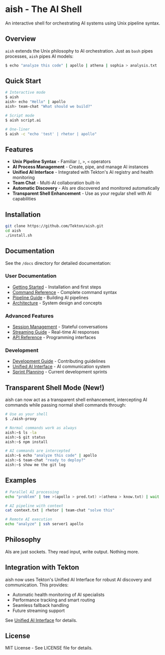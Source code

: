 # aish - The AI Shell

An interactive shell for orchestrating AI systems using Unix pipeline syntax.

## Overview

`aish` extends the Unix philosophy to AI orchestration. Just as `bash` pipes processes, `aish` pipes AI models:

```bash
$ echo "analyze this code" | apollo | athena | sophia > analysis.txt
```

## Quick Start

```bash
# Interactive mode
$ aish
aish> echo "Hello" | apollo
aish> team-chat "What should we build?"

# Script mode
$ aish script.ai

# One-liner
$ aish -c "echo 'test' | rhetor | apollo"
```

## Features

- **Unix Pipeline Syntax** - Familiar `|`, `>`, `<` operators
- **AI Process Management** - Create, pipe, and manage AI instances
- **Unified AI Interface** - Integrated with Tekton's AI registry and health monitoring
- **Team Chat** - Multi-AI collaboration built-in
- **Automatic Discovery** - AIs are discovered and monitored automatically
- **Transparent Shell Enhancement** - Use as your regular shell with AI capabilities

## Installation

```bash
git clone https://github.com/Tekton/aish.git
cd aish
./install.sh
```

## Documentation

See the `/docs` directory for detailed documentation:

### User Documentation
- [Getting Started](docs/getting-started.md) - Installation and first steps
- [Command Reference](docs/command-reference.md) - Complete command syntax
- [Pipeline Guide](docs/pipeline-guide.md) - Building AI pipelines
- [Architecture](docs/architecture/) - System design and concepts

### Advanced Features
- [Session Management](docs/sessions.md) - Stateful conversations
- [Streaming Guide](docs/streaming.md) - Real-time AI responses
- [API Reference](docs/api/) - Programming interfaces

### Development
- [Development Guide](docs/development/) - Contributing guidelines
- [Unified AI Interface](docs/api/unified_ai_interface.md) - AI communication system
- [Sprint Planning](docs/sprints/) - Current development sprints

## Transparent Shell Mode (New!)

aish can now act as a transparent shell enhancement, intercepting AI commands while passing normal shell commands through:

```bash
# Use as your shell
$ ./aish-proxy

# Normal commands work as always
aish:~$ ls -la
aish:~$ git status
aish:~$ npm install

# AI commands are intercepted
aish:~$ echo "analyze this code" | apollo
aish:~$ team-chat "ready to deploy?"
aish:~$ show me the git log
```

## Examples

```bash
# Parallel AI processing
echo "problem" | tee >(apollo > pred.txt) >(athena > know.txt) | wait

# AI pipeline with context
cat context.txt | rhetor | team-chat "solve this"

# Remote AI execution
echo "analyze" | ssh server1 apollo
```

## Philosophy

AIs are just sockets. They read input, write output. Nothing more.

## Integration with Tekton

aish now uses Tekton's Unified AI Interface for robust AI discovery and communication. This provides:
- Automatic health monitoring of AI specialists
- Performance tracking and smart routing
- Seamless fallback handling
- Future streaming support

See [Unified AI Interface](docs/api/unified_ai_interface.md) for details.

## License

MIT License - See LICENSE file for details.